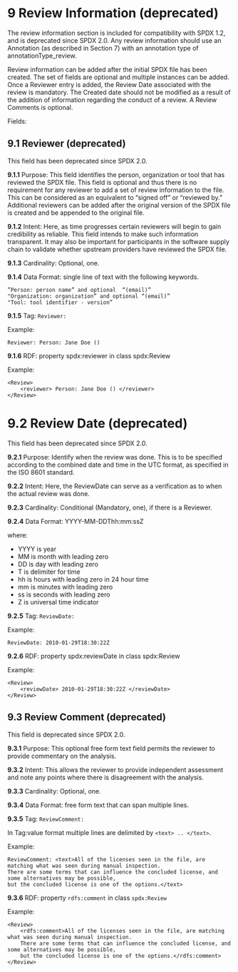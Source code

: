 # 9 Review Information (deprecated)

The review information section is included for compatibility with SPDX 1.2, and is deprecated since SPDX 2.0. Any review information should use an Annotation (as described in Section 7) with an annotation type of annotationType_review.

Review information can be added after the initial SPDX file has been created. The set of fields are optional and multiple instances can be added. Once a Reviewer entry is added, the Review Date associated with the review is mandatory. The Created date should not be modified as a result of the addition of information regarding the conduct of a review. A Review Comments is optional.

Fields:

## 9.1 Reviewer (deprecated) <a name="9.1"></a>

This field has been deprecated since SPDX 2.0.

**9.1.1** Purpose: This field identifies the person, organization or tool that has reviewed the SPDX file. This field is optional and thus there is no requirement for any reviewer to add a set of review information to the file. This can be considered as an equivalent to “signed off” or “reviewed by.” Additional reviewers can be added after the original version of the SPDX file is created and be appended to the original file.

**9.1.2** Intent: Here, as time progresses certain reviewers will begin to gain credibility as reliable. This field intends to make such information transparent. It may also be important for participants in the software supply chain to validate whether upstream providers have reviewed the SPDX file.

**9.1.3** Cardinality: Optional, one.

**9.1.4** Data Format: single line of text with the following keywords.

    ”Person: person name” and optional  “(email)”
    "Organization: organization” and optional “(email)”
    "Tool: tool identifier - version”

**9.1.5** Tag: `Reviewer:`

Example:

    Reviewer: Person: Jane Doe ()

**9.1.6** RDF: property spdx:reviewer in class spdx:Review

Example:

    <Review>
        <reviewer> Person: Jane Doe () </reviewer>
    </Review>

# 9.2 Review Date (deprecated) <a name="9.2"></a>

This field has been deprecated since SPDX 2.0.

**9.2.1** Purpose: Identify when the review was done. This is to be specified according to the combined date and time in the UTC format, as specified in the ISO 8601 standard.

**9.2.2** Intent: Here, the ReviewDate can serve as a verification as to when the actual review was done.

**9.2.3**  Cardinality: Conditional (Mandatory, one), if there is a Reviewer.

**9.2.4** Data Format: YYYY-MM-DDThh:mm:ssZ

where:

* YYYY is year
* MM is month with leading zero
* DD is day with leading zero
* T is delimiter for time
* hh is hours with leading zero in 24 hour time
* mm is minutes with leading zero
* ss is seconds with leading zero
* Z is universal time indicator

**9.2.5** Tag: `ReviewDate:`

Example:

    ReviewDate: 2010-01-29T18:30:22Z

**9.2.6** RDF: property spdx:reviewDate in class spdx:Review

Example:

    <Review>
        <reviewDate> 2010-01-29T18:30:22Z </reviewDate>
    </Review>

## 9.3 Review Comment (deprecated) <a name="9.3"></a>

This field is deprecated since SPDX 2.0.

**9.3.1** Purpose: This optional free form text field permits the reviewer to provide commentary on the analysis.

**9.3.2** Intent: This allows the reviewer to provide independent assessment and note any points where there is disagreement with the analysis.

**9.3.3** Cardinality: Optional, one.

**9.3.4** Data Format: free form text that can span multiple lines.

**9.3.5** Tag: `ReviewComment:`

In Tag:value format multiple lines are delimited by `<text> .. </text>`.

Example:

    ReviewComment: <text>All of the licenses seen in the file, are matching what was seen during manual inspection.
    There are some terms that can influence the concluded license, and some alternatives may be possible, 
    but the concluded license is one of the options.</text>

**9.3.6** RDF: property `rdfs:comment` in class `spdx:Review`

Example:

    <Review>
        <rdfs:comment>All of the licenses seen in the file, are matching what was seen during manual inspection.
        There are some terms that can influence the concluded license, and some alternatives may be possible, 
        but the concluded license is one of the options.</rdfs:comment>
    </Review>